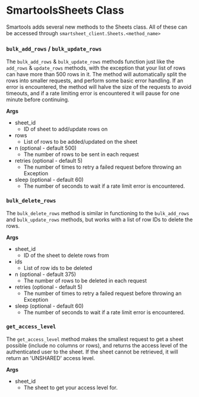 # SmartoolsSheets Class
Smartools adds several new methods to the Sheets class. All of these can be accessed through `smartsheet_client.Sheets.<method_name>`

### `bulk_add_rows` / `bulk_update_rows`
The `bulk_add_rows` & `bulk_update_rows` methods function just like the `add_rows` & `update_rows` methods, with the exception that your list of rows can have more than 500 rows in it. The method will automatically split the rows into smaller requests, and perform some basic error handling. If an error is encountered, the method will halve the size of the requests to avoid timeouts, and if a rate limiting error is encountered it will pause for one minute before continuing.

**Args**
- sheet_id
	- ID of sheet to add/update rows on
- rows
	- List of rows to be added/updated on the sheet
- n (optional - default 500)
	- The number of rows to be sent in each request
- retries (optional - default 5)
	- The number of times to retry a failed request before throwing an Exception
- sleep (optional - default 60)
	- The number of seconds to wait if a rate limit error is encountered.

### `bulk_delete_rows`
The `bulk_delete_rows` method is similar in functioning to the `bulk_add_rows` and `bulk_update_rows` methods, but works with a list of row IDs to delete the rows.

**Args**
- sheet_id
	- ID of the sheet to delete rows from
- ids
	- List of row ids to be deleted
- n (optional - default 375)
	- The number of rows to be deleted in each request
- retries (optional - default 5)
	- The number of times to retry a failed request before throwing an Exception
- sleep (optional - default 60)
	- The number of seconds to wait if a rate limit error is encountered.

### `get_access_level`
The `get_access_level` method makes the smallest request to get a sheet possible (include no columns or rows), and returns the access level of the authenticated user to the sheet. If the sheet cannot be retrieved, it will return an 'UNSHARED' access level.

**Args**
- sheet_id
	- The sheet to get your access level for.
